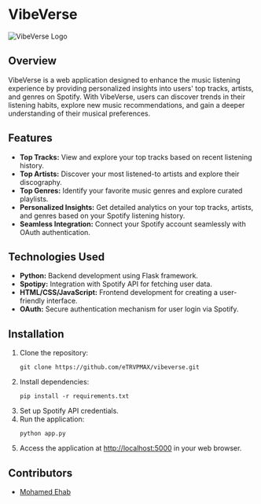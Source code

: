 # VibeVerse

![VibeVerse Logo](https://github.com/eTRVPMAX/VibeVerse/assets/124765226/1bf85dbd-5ac9-4325-91f8-64b536bf4672)


## Overview
VibeVerse is a web application designed to enhance the music listening experience by providing personalized insights into users' top tracks, artists, and genres on Spotify. With VibeVerse, users can discover trends in their listening habits, explore new music recommendations, and gain a deeper understanding of their musical preferences.

## Features
- **Top Tracks:** View and explore your top tracks based on recent listening history.
- **Top Artists:** Discover your most listened-to artists and explore their discography.
- **Top Genres:** Identify your favorite music genres and explore curated playlists.
- **Personalized Insights:** Get detailed analytics on your top tracks, artists, and genres based on your Spotify listening history.
- **Seamless Integration:** Connect your Spotify account seamlessly with OAuth authentication.

## Technologies Used
- **Python:** Backend development using Flask framework.
- **Spotipy:** Integration with Spotify API for fetching user data.
- **HTML/CSS/JavaScript:** Frontend development for creating a user-friendly interface.
- **OAuth:** Secure authentication mechanism for user login via Spotify.

## Installation
1. Clone the repository:
    ```
    git clone https://github.com/eTRVPMAX/vibeverse.git
    ```
2. Install dependencies:
    ```
    pip install -r requirements.txt
    ```
3. Set up Spotify API credentials.
4. Run the application:
    ```
    python app.py
    ```
5. Access the application at [http://localhost:5000](http://localhost:5000) in your web browser.

## Contributors
- [Mohamed Ehab](https://github.com/eTRVPMAX)
